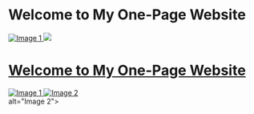 <!DOCTYPE html>
<html lang="en">
<head>
  <meta charset="UTF-8">
  <meta name="viewport" content="width=device-width, initial-scale=1.0">
  <title>My One-Page Website</title>
  <!-- Include necessary CSS for Lightbox2 -->
  <link rel="stylesheet" href="https://cdnjs.cloudflare.com/ajax/libs/lightbox2/2.11.3/css/lightbox.min.css">
  <style>
   
  </style>
</head>
<body>
  <h1>Welcome to My One-Page Website</h1>
  
  <!-- Your content goes here -->
  <div class="gallery">
    <a href="C:\Users\rowen\Downloads\html\one_piece_amv___the_pirate_baseball_king_by_michaelruspro_dehu2sg-fullview.jpg" data-lightbox="image-gallery" data-title="Image 1">
      <img src="C:\Users\rowen\Downloads\html\luffy_and_nami_youtube_thumbnail_amv_by_michaelruspro_de4hrni-fullview.jpg" alt="Image 1">
    </a>
    <a href="C:\Users\rowen\Downloads\441056228_843142604521469_6241360184177172441_n.jpg" data-lightbox="image-gallery" data-title="Image 2">
      <img src=<!DOCTYPE html>
<html lang="en">
<head>
  <meta charset="UTF-8">
  <meta name="viewport" content="width=device-width, initial-scale=1.0">
  <title>My One-Page Website</title>
  <!-- Include necessary CSS for Lightbox2 -->
  <link rel="stylesheet" href="https://cdnjs.cloudflare.com/ajax/libs/lightbox2/2.11.3/css/lightbox.min.css">
  <style>
   
  </style>
</head>
<body>
  <h1>Welcome to My One-Page Website</h1>
  
  <!-- Your content goes here -->
  <div class="gallery">
    <a href="C:\Users\rowen\Downloads\one_piece_amv___the_pirate_baseball_king_by_michaelruspro_dehu2sg-fullview.jpg" data-lightbox="image-gallery" data-title="Image 1">
      <img src="C:\Users\rowen\Downloads\luffy_and_nami_youtube_thumbnail_amv_by_michaelruspro_de4hrni-fullview.jpg" alt="Image 1">
    </a>
    <a href="C:\Users\rowen\Downloads\html\441056228_843142604521469_6241360184177172441_n.jpg" Image 2">
      <img src="C:\Users\rowen\Downloads\html\441395865_844919104343819_3538109023690484560_n.jpg" alt="Image 2">
    </a>
    <!-- Add more images as needed -->
  </div>

  <!-- Include necessary JavaScript for Lightbox2 and jQuery -->
  <script src="https://cdnjs.cloudflare.com/ajax/libs/jquery/3.6.0/jquery.min.js"></script>
  <script src="https://cdnjs.cloudflare.com/ajax/libs/lightbox2/2.11.3/js/lightbox.min.js"></script>
</body>
</html>
 alt="Image 2">
    </a>
    <!-- Add more images as needed -->
  </div>

  <!-- Include necessary JavaScript for Lightbox2 and jQuery -->
  <script src="https://cdnjs.cloudflare.com/ajax/libs/jquery/3.6.0/jquery.min.js"></script>
  <script src="https://cdnjs.cloudflare.com/ajax/libs/lightbox2/2.11.3/js/lightbox.min.js"></script>
</body>
</html>
